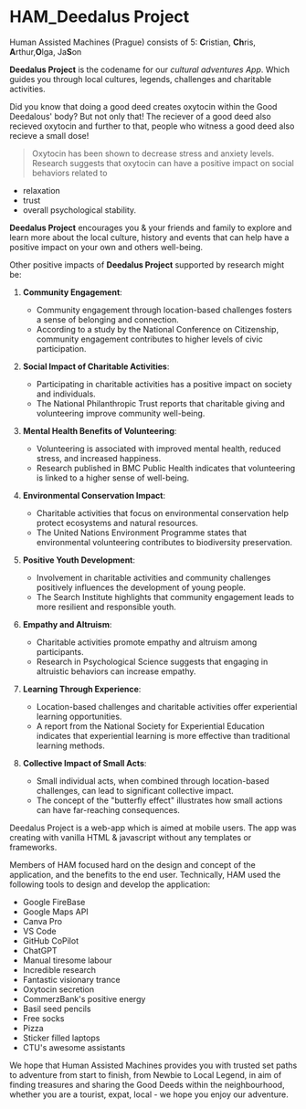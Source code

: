 
# HAM_Deedalus Project
Human Assisted Machines (Prague)
consists of 5:
**C**ristian, **Ch**ris, **A**rthur,**O**lga, Ja**S**on

**Deedalus Project** is the codename for our *cultural adventures App*. Which guides you through local cultures, legends, challenges and charitable activities.

Did you know that doing a good deed creates oxytocin within the Good Deedalous' body? But not only that! The reciever of a good deed also recieved oxytocin and further to that, people who witness a good deed also recieve a small dose!

> Oxytocin has been shown to decrease stress and anxiety levels.
> Research suggests that oxytocin can have a positive impact on social
> behaviors related to

 - relaxation 
 - trust 
 - overall psychological stability.
 
 
**Deedalus Project** encourages you & your friends and family to explore and learn more about the local culture, history and events that can help have a positive impact on your own and others well-being.

Other positive impacts of **Deedalus Project** supported by research might be:
1.  **Community Engagement**:
    
    -    Community engagement through location-based challenges fosters a sense of belonging and connection.
    -    According to a study by the National Conference on Citizenship, community engagement contributes to higher levels of civic participation.
2.  **Social Impact of Charitable Activities**:
    
    -    Participating in charitable activities has a positive impact on society and individuals.
    -    The National Philanthropic Trust reports that charitable giving and volunteering improve community well-being.
3.  **Mental Health Benefits of Volunteering**:
    
    -    Volunteering is associated with improved mental health, reduced stress, and increased happiness.
    -    Research published in BMC Public Health indicates that volunteering is linked to a higher sense of well-being.
4.  **Environmental Conservation Impact**:
    
    -    Charitable activities that focus on environmental conservation help protect ecosystems and natural resources.
    -    The United Nations Environment Programme states that environmental volunteering contributes to biodiversity preservation.
5.  **Positive Youth Development**:
    
    -    Involvement in charitable activities and community challenges positively influences the development of young people.
    -    The Search Institute highlights that community engagement leads to more resilient and responsible youth.
6.  **Empathy and Altruism**:
    
    -   Charitable activities promote empathy and altruism among participants.
    -   Research in Psychological Science suggests that engaging in altruistic behaviors can increase empathy.
7.  **Learning Through Experience**:
    
    -   Location-based challenges and charitable activities offer experiential learning opportunities.
    -   A report from the National Society for Experiential Education indicates that experiential learning is more effective than traditional learning methods.
8.  **Collective Impact of Small Acts**:
    
    -   Small individual acts, when combined through location-based challenges, can lead to significant collective impact.
    -   The concept of the "butterfly effect" illustrates how small actions can have far-reaching consequences.

Deedalus Project is a web-app which is aimed at mobile users. The app was creating with vanilla HTML & javascript without any templates or frameworks. 

Members of HAM focused hard on the design and concept of the application, and the benefits to the end user. Technically, HAM used the following tools to design and develop the application:

 - Google FireBase
 - Google Maps API
 - Canva Pro
 - VS Code
 - GitHub CoPilot
 - ChatGPT
 - Manual tiresome labour
 - Incredible research
 - Fantastic visionary trance
 - Oxytocin secretion
 - CommerzBank's positive energy
 - Basil seed pencils
 - Free socks
 - Pizza
 - Sticker filled laptops
 - CTU's awesome assistants

We hope that Human Assisted Machines provides you with trusted set paths to adventure from start to finish, from Newbie to Local Legend, in aim of finding treasures and sharing the Good Deeds within the neighbourhood, whether you are a tourist, expat, local - we hope you enjoy our adventure.


